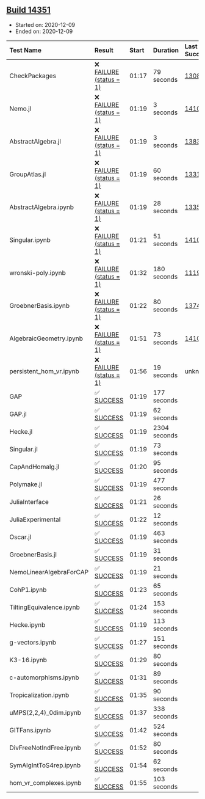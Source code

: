 ## [Build 14351](https://oscarci.mathematik.uni-kl.de/job/oscar/14351/)

* Started on: 2020-12-09
* Ended on: 2020-12-09

| Test Name    | Result | Start | Duration | Last Success | First Failure |
|:-------------|:-------|:------|:---------|:-------------|:--------------|
| CheckPackages | ❌ [FAILURE (status = 1)](https://oscarci.mathematik.uni-kl.de/job/oscar/14351/artifact/logs/build-14351/CheckPackages.log) | 01:17 | 79 seconds | [13085](https://oscarci.mathematik.uni-kl.de/job/oscar/13085/) | [13086](https://oscarci.mathematik.uni-kl.de/job/oscar/13086/) |
| Nemo.jl | ❌ [FAILURE (status = 1)](https://oscarci.mathematik.uni-kl.de/job/oscar/14351/artifact/logs/build-14351/Nemo.jl.log) | 01:19 | 3 seconds | [14101](https://oscarci.mathematik.uni-kl.de/job/oscar/14101/) | [14102](https://oscarci.mathematik.uni-kl.de/job/oscar/14102/) |
| AbstractAlgebra.jl | ❌ [FAILURE (status = 1)](https://oscarci.mathematik.uni-kl.de/job/oscar/14351/artifact/logs/build-14351/AbstractAlgebra.jl.log) | 01:19 | 3 seconds | [13837](https://oscarci.mathematik.uni-kl.de/job/oscar/13837/) | [13838](https://oscarci.mathematik.uni-kl.de/job/oscar/13838/) |
| GroupAtlas.jl | ❌ [FAILURE (status = 1)](https://oscarci.mathematik.uni-kl.de/job/oscar/14351/artifact/logs/build-14351/GroupAtlas.jl.log) | 01:19 | 60 seconds | [13311](https://oscarci.mathematik.uni-kl.de/job/oscar/13311/) | [13312](https://oscarci.mathematik.uni-kl.de/job/oscar/13312/) |
| AbstractAlgebra.ipynb | ❌ [FAILURE (status = 1)](https://oscarci.mathematik.uni-kl.de/job/oscar/14351/artifact/logs/build-14351/AbstractAlgebra.ipynb.log) | 01:19 | 28 seconds | [13355](https://oscarci.mathematik.uni-kl.de/job/oscar/13355/) | [13356](https://oscarci.mathematik.uni-kl.de/job/oscar/13356/) |
| Singular.ipynb | ❌ [FAILURE (status = 1)](https://oscarci.mathematik.uni-kl.de/job/oscar/14351/artifact/logs/build-14351/Singular.ipynb.log) | 01:21 | 51 seconds | [14101](https://oscarci.mathematik.uni-kl.de/job/oscar/14101/) | [14102](https://oscarci.mathematik.uni-kl.de/job/oscar/14102/) |
| wronski-poly.ipynb | ❌ [FAILURE (status = 1)](https://oscarci.mathematik.uni-kl.de/job/oscar/14351/artifact/logs/build-14351/wronski-poly.ipynb.log) | 01:32 | 180 seconds | [11192](https://oscarci.mathematik.uni-kl.de/job/oscar/11192/) | [11193](https://oscarci.mathematik.uni-kl.de/job/oscar/11193/) |
| GroebnerBasis.ipynb | ❌ [FAILURE (status = 1)](https://oscarci.mathematik.uni-kl.de/job/oscar/14351/artifact/logs/build-14351/GroebnerBasis.ipynb.log) | 01:22 | 80 seconds | [13748](https://oscarci.mathematik.uni-kl.de/job/oscar/13748/) | [13749](https://oscarci.mathematik.uni-kl.de/job/oscar/13749/) |
| AlgebraicGeometry.ipynb | ❌ [FAILURE (status = 1)](https://oscarci.mathematik.uni-kl.de/job/oscar/14351/artifact/logs/build-14351/AlgebraicGeometry.ipynb.log) | 01:51 | 73 seconds | [14101](https://oscarci.mathematik.uni-kl.de/job/oscar/14101/) | [14102](https://oscarci.mathematik.uni-kl.de/job/oscar/14102/) |
| persistent_hom_vr.ipynb | ❌ [FAILURE (status = 1)](https://oscarci.mathematik.uni-kl.de/job/oscar/14351/artifact/logs/build-14351/persistent_hom_vr.ipynb.log) | 01:56 | 19 seconds | unknown | unknown |
| GAP | ✅ [SUCCESS](https://oscarci.mathematik.uni-kl.de/job/oscar/14351/artifact/logs/build-14351/GAP.log) | 01:19 | 177 seconds |  |  |
| GAP.jl | ✅ [SUCCESS](https://oscarci.mathematik.uni-kl.de/job/oscar/14351/artifact/logs/build-14351/GAP.jl.log) | 01:19 | 62 seconds |  |  |
| Hecke.jl | ✅ [SUCCESS](https://oscarci.mathematik.uni-kl.de/job/oscar/14351/artifact/logs/build-14351/Hecke.jl.log) | 01:19 | 2304 seconds |  |  |
| Singular.jl | ✅ [SUCCESS](https://oscarci.mathematik.uni-kl.de/job/oscar/14351/artifact/logs/build-14351/Singular.jl.log) | 01:19 | 73 seconds |  |  |
| CapAndHomalg.jl | ✅ [SUCCESS](https://oscarci.mathematik.uni-kl.de/job/oscar/14351/artifact/logs/build-14351/CapAndHomalg.jl.log) | 01:20 | 95 seconds |  |  |
| Polymake.jl | ✅ [SUCCESS](https://oscarci.mathematik.uni-kl.de/job/oscar/14351/artifact/logs/build-14351/Polymake.jl.log) | 01:19 | 477 seconds |  |  |
| JuliaInterface | ✅ [SUCCESS](https://oscarci.mathematik.uni-kl.de/job/oscar/14351/artifact/logs/build-14351/JuliaInterface.log) | 01:21 | 26 seconds |  |  |
| JuliaExperimental | ✅ [SUCCESS](https://oscarci.mathematik.uni-kl.de/job/oscar/14351/artifact/logs/build-14351/JuliaExperimental.log) | 01:22 | 12 seconds |  |  |
| Oscar.jl | ✅ [SUCCESS](https://oscarci.mathematik.uni-kl.de/job/oscar/14351/artifact/logs/build-14351/Oscar.jl.log) | 01:19 | 463 seconds |  |  |
| GroebnerBasis.jl | ✅ [SUCCESS](https://oscarci.mathematik.uni-kl.de/job/oscar/14351/artifact/logs/build-14351/GroebnerBasis.jl.log) | 01:19 | 31 seconds |  |  |
| NemoLinearAlgebraForCAP | ✅ [SUCCESS](https://oscarci.mathematik.uni-kl.de/job/oscar/14351/artifact/logs/build-14351/NemoLinearAlgebraForCAP.log) | 01:19 | 21 seconds |  |  |
| CohP1.ipynb | ✅ [SUCCESS](https://oscarci.mathematik.uni-kl.de/job/oscar/14351/artifact/logs/build-14351/CohP1.ipynb.log) | 01:23 | 65 seconds |  |  |
| TiltingEquivalence.ipynb | ✅ [SUCCESS](https://oscarci.mathematik.uni-kl.de/job/oscar/14351/artifact/logs/build-14351/TiltingEquivalence.ipynb.log) | 01:24 | 153 seconds |  |  |
| Hecke.ipynb | ✅ [SUCCESS](https://oscarci.mathematik.uni-kl.de/job/oscar/14351/artifact/logs/build-14351/Hecke.ipynb.log) | 01:19 | 113 seconds |  |  |
| g-vectors.ipynb | ✅ [SUCCESS](https://oscarci.mathematik.uni-kl.de/job/oscar/14351/artifact/logs/build-14351/g-vectors.ipynb.log) | 01:27 | 151 seconds |  |  |
| K3-16.ipynb | ✅ [SUCCESS](https://oscarci.mathematik.uni-kl.de/job/oscar/14351/artifact/logs/build-14351/K3-16.ipynb.log) | 01:29 | 80 seconds |  |  |
| c-automorphisms.ipynb | ✅ [SUCCESS](https://oscarci.mathematik.uni-kl.de/job/oscar/14351/artifact/logs/build-14351/c-automorphisms.ipynb.log) | 01:31 | 89 seconds |  |  |
| Tropicalization.ipynb | ✅ [SUCCESS](https://oscarci.mathematik.uni-kl.de/job/oscar/14351/artifact/logs/build-14351/Tropicalization.ipynb.log) | 01:35 | 90 seconds |  |  |
| uMPS(2,2,4)_0dim.ipynb | ✅ [SUCCESS](https://oscarci.mathematik.uni-kl.de/job/oscar/14351/artifact/logs/build-14351/uMPS-2-2-4-_0dim.ipynb.log) | 01:37 | 338 seconds |  |  |
| GITFans.ipynb | ✅ [SUCCESS](https://oscarci.mathematik.uni-kl.de/job/oscar/14351/artifact/logs/build-14351/GITFans.ipynb.log) | 01:42 | 524 seconds |  |  |
| DivFreeNotIndFree.ipynb | ✅ [SUCCESS](https://oscarci.mathematik.uni-kl.de/job/oscar/14351/artifact/logs/build-14351/DivFreeNotIndFree.ipynb.log) | 01:52 | 80 seconds |  |  |
| SymAlgIntToS4rep.ipynb | ✅ [SUCCESS](https://oscarci.mathematik.uni-kl.de/job/oscar/14351/artifact/logs/build-14351/SymAlgIntToS4rep.ipynb.log) | 01:54 | 62 seconds |  |  |
| hom_vr_complexes.ipynb | ✅ [SUCCESS](https://oscarci.mathematik.uni-kl.de/job/oscar/14351/artifact/logs/build-14351/hom_vr_complexes.ipynb.log) | 01:55 | 103 seconds |  |  |
